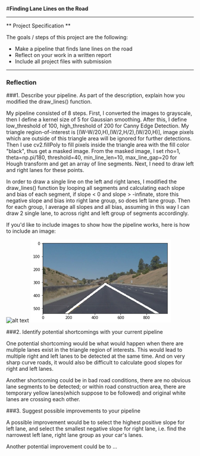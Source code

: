 ﻿#**Finding Lane Lines on the Road** 



---

** Project Specification **

The goals / steps of this project are the following:
* Make a pipeline that finds lane lines on the road
* Reflect on your work in a written report
* Include all project files with submission


[//]: # (Image References)

[image1]: ./examples/grayscale.jpg "Grayscale"
[image2]: ./examples/line-segments-example.jpg "line-segments-example"

[video1]: ./examples/P1_example.mp4 "P1_example"
[video2]: ./examples/raw_line_example.mp4 "raw_line_example"

---

### Reflection


###1. Describe your pipeline. As part of the description, explain how you modified the draw_lines() function.

My pipeline consisted of 8 steps. First, I converted the images to grayscale, then I define a kernel size of 5 for Gaussian smoothing. After this, I define low_threshold of 100, high_threshold of 200 for Canny Edge Detection. My triangle region-of-interest is [(W-W/20,H),(W/2,H/2),(W/20,H)], image pixels which are outside of this triangle area will be ignored for further detections. Then I use cv2.fillPoly to fill pixels inside the triangle area with the fill color "black", thus get a masked image. From the masked image, I set rho=1, theta=np.pi/180, threshold=40, min_line_len=10, max_line_gap=20 for Hough transform and get an array of line segments. Next, I need to draw left and right lanes for these points.

In order to draw a single line on the left and right lanes, I modified the draw_lines() function by looping all segments and calculating each slope and bias of each segment, if slope < 0 and slope > -infinate, store this negative slope and bias into right lane group, so does left lane group. Then for each group, I average all slopes and all bias, assuming in this way I can draw 2 single lane, to across right and left group of segments accordingly.

If you'd like to include images to show how the pipeline works, here is how to include an image: 

![alt text][image1]
![alt tag](./found_lanes.png)


###2. Identify potential shortcomings with your current pipeline


One potential shortcoming would be what would happen when there are multiple lanes exist in the triangle region of interests. This would lead to multiple right and left lanes to be detected at the same time. And on very sharp curve roads, it would also be difficult to calculate good slopes for right and left lanes.

Another shortcoming could be in bad road conditions, there are no obvious lane segments to be detected; or within road construction area, there are temporary yellow lanes(which suppose to be followed) and original white lanes are crossing each other.


###3. Suggest possible improvements to your pipeline

A possible improvement would be to select the highest positive slope for left lane, and select the smallest negative slope for right lane, i.e. find the narrowest left lane, right lane group as your car's lanes.

Another potential improvement could be to ...